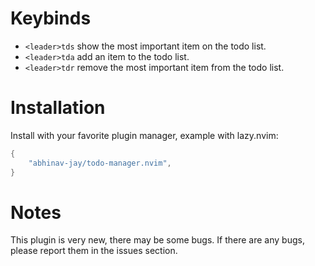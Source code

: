 # Keybinds
- `<leader>tds` show the most important item on the todo list.
- `<leader>tda` add an item to the todo list.
- `<leader>tdr` remove the most important item from the todo list.

# Installation
Install with your favorite plugin manager, example with lazy.nvim:
``` lua
{
    "abhinav-jay/todo-manager.nvim",
}
```
# Notes
This plugin is very new, there may be some bugs. If there are any bugs, please report them in the issues section. 
